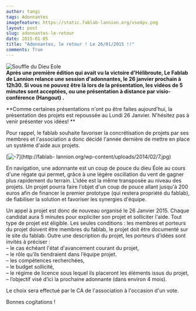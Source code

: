 ```yaml
---
author: tangi
tags: Adonnantes
imagefeature: https://static.fablab-lannion.org/vse4pv.png
layout: post
slug: adonnantes-le-retour
date: 2015-01-05
title: "Adonnantes, le retour ! Le 26/01/2015 !!"
comments: True
---
```

![Souffle du Dieu
Eole](https://static.fablab-lannion.org/vse4pv-300x179.png)  
**Après une première édition qui avait vu la victoire d'Hélibroute, Le Fablab de Lannion relance une session d'adonnantes, le 26 janvier prochain à 12h30. Si vous ne pouvez être là lors de la présentation, les vidéos de 5 minutes sont acceptées, ou une présentation à distance par visio-conférence (Hangout) .**

**Comme certaines présentations n'ont pu être faites aujourd'hui, la présentation des projets est repoussée au Lundi 26 Janvier. N'hésitez pas à venir présenter vos idées! **

Pour rappel, le fablab souhaite favoriser la concrétisation de projets par ses
membres et l'association a donc décidé l'année dernière de mettre en place un
système d'aide aux projets.

[![-7](https://static.fablab-lannion.org/7-1024x492.jpg)](http://fablab-
lannion.org/wp-content/uploads/2014/02/7.jpg)

En navigation, une adonnante est un coup de pouce du dieu Éole au cours d'une
régate qui permet, grâce à une légère oscillation du vent de gagner plus
rapidement du terrain. L'idée est la même transposée au niveau des projets. Un
projet pourra faire l'objet d'un coup de pouce allant jusqu'à 200 euros afin
de financer le premier prototype (qui restera propriété du fablab), de
fiabiliser la solution et favoriser les synergies d'équipe.

Un appel à projet est donc de nouveau organisé le 26 Janvier 2015. Chaque
candidat aura 5 minutes pour expliciter son projet et solliciter l'aide. Tout
type de projet est éligible. Les seules conditions : les membres et porteurs
du projet doivent être membres du fablab, le projet doit être documenté sur le
site du fablab. Outre une description du projet, les porteurs d'idées sont
invités à préciser :  
– le cas échéant l'état d'avancement courant du projet,  
– le rôle qu’ils tiendraient dans l’équipe projet.  
– les compétences recherchées,  
– le budget sollicité,  
– le régime de licence sous lequel ils placeront les éléments issus du projet,  
– l’objectif visé d’ici la prochaine adonnante (dans environ 4 mois).

Le choix sera effectué par le CA de l'association à l'occasion d'un vote.

Bonnes cogitations !


